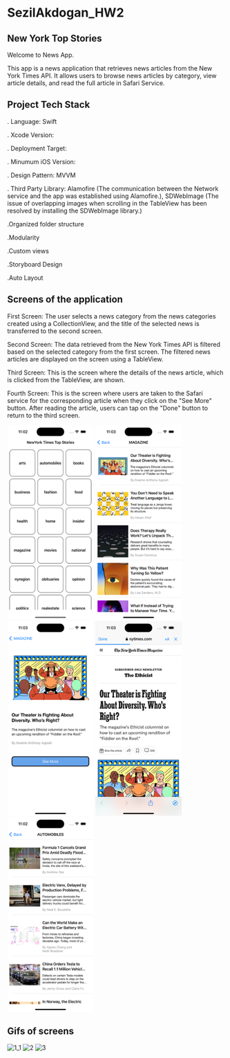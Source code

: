 # SezilAkdogan_HW2
New York Top Stories 
----------------------
Welcome to News App.

This app is a news application that retrieves news articles from the New York Times API. It allows users to browse news articles by category, view article details, and read the full article in Safari Service.

Project Tech Stack
-------------------
. Language: Swift 

. Xcode Version:

. Deployment Target:

. Minumum iOS Version:

. Design Pattern: MVVM

. Third Party Library: 
     Alamofire (The communication between the Network service and the app was established using Alamofire.), 
     SDWebImage (The issue of overlapping images when scrolling in the TableView has been resolved by installing the SDWebImage library.)
     
.Organized folder structure

.Modularity

.Custom views

.Storyboard Design

.Auto Layout

Screens of the application
----------------------------
First Screen: The user selects a news category from the news categories created using a CollectionView, and the title of the selected news is transferred to the second screen.


Second Screen: The data retrieved from the New York Times API is filtered based on the selected category from the first screen. The filtered news articles are displayed on the screen using a TableView.


Third Screen: This is the screen where the details of the news article, which is clicked from the TableView, are shown.


Fourth Screen: This is the screen where users are taken to the Safari service for the corresponding article when they click on the "See More" button. After reading the article, users can tap on the "Done" button to return to the third screen.

<img src="images/1.png" width="200" height="450"> <img src="images/3.png" width="200" height="450"> <img src="images/4.png" width="200" height="450"> <img src="images/5.png" width="200" height="450"> <img src="images/2.png" width="200" height="450">

Gifs of screens
---------------------------
![1_1](https://github.com/SezilAkdogan/SezilAkdogan_HW2/assets/111681902/34123d3e-e1d3-4f99-bf51-0f620d9111b5)
![2](https://github.com/SezilAkdogan/SezilAkdogan_HW2/assets/111681902/5d4c1e38-f77f-480b-8766-50ec875ffad8)
![3](https://github.com/SezilAkdogan/SezilAkdogan_HW2/assets/111681902/fe643cd7-5610-4a0f-bb78-4121c26a6f08)
